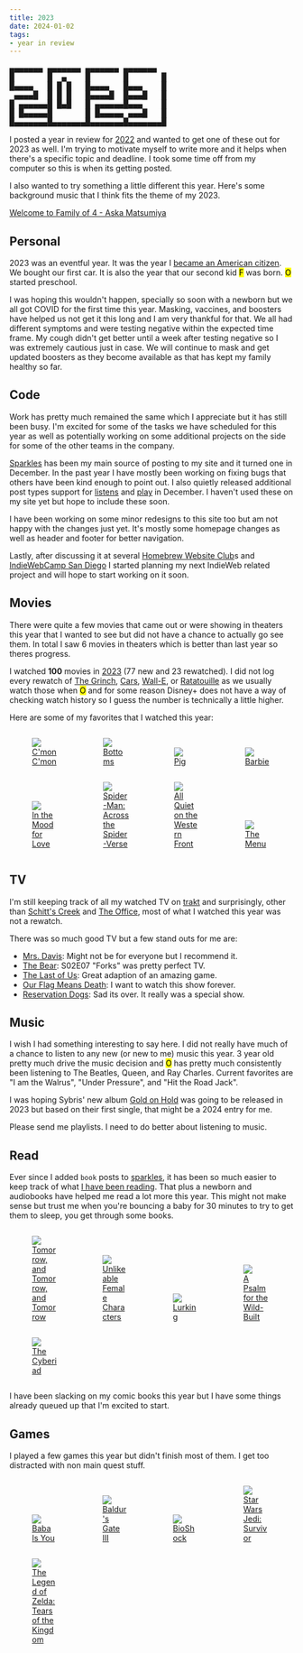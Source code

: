 ```yaml
---
title: 2023
date: 2024-01-02
tags:
- year in review
---
```


<pre role="img" aria-label="ASCII art showing the year: 2023">
▄▄▄▄▄▄▄ ▄▄▄▄▄▄▄ ▄▄▄▄▄▄▄ ▄▄▄▄▄▄▄
█       █  ▄    █       █       █
█▄▄▄▄   █ █ █   █▄▄▄▄   █▄▄▄    █
 ▄▄▄▄█  █ █ █   █▄▄▄▄█  █▄▄▄█   █
█ ▄▄▄▄▄▄█ █▄█   █ ▄▄▄▄▄▄█▄▄▄    █
█ █▄▄▄▄▄█       █ █▄▄▄▄▄ ▄▄▄█   █
█▄▄▄▄▄▄▄█▄▄▄▄▄▄▄█▄▄▄▄▄▄▄█▄▄▄▄▄▄▄█
</pre>

<style>
.poster {
	display: inline-block;
	min-width: 125px;
	width: 25%;
}
.posters.p20 .poster {
	width: 20%;
}
</style>

I posted a year in review for [2022](/articles/2022) and wanted to get one of these out for 2023 as well. I'm trying to motivate myself to write more and it helps when there's a specific topic and deadline. I took some time off from my computer so this is when its getting posted.

I also wanted to try something a little different this year. Here's some background music that I think fits the theme of my 2023.

[Welcome to Family of 4 - Aska Matsumiya](https://www.youtube.com/watch?v=VeqqlcYt-VM)

## Personal

2023 was an eventful year. It was the year I [became an American citizen](/notes/1687413483/). We bought our first car. It is also the year that our second kid <mark data-person="f">F</mark> was born. <mark data-person="o">O</mark> started preschool.

I was hoping this wouldn't happen, specially so soon with a newborn but we all got COVID for the first time this year. Masking, vaccines, and boosters have helped us not get it this long and I am very thankful for that. We all had different symptoms and were testing negative within the expected time frame. My cough didn't get better until a week after testing negative so I was extremely cautious just in case. We will continue to mask and get updated boosters as they become available as that has kept my family healthy so far.

## Code

Work has pretty much remained the same which I appreciate but it has still been busy. I'm excited for some of the tasks we have scheduled for this year as well as potentially working on some additional projects on the side for some of the other teams in the company.

[Sparkles](https://sparkles.sploot.com) has been my main source of posting to my site and it turned one in December. In the past year I have mostly been working on fixing bugs that others have been kind enough to point out. I also quietly released additional post types support for [listens](https://indieweb.org/listen) and [play](https://indieweb.org/play) in December. I haven't used these on my site yet but hope to include these soon.

I have been working on some minor redesigns to this site too but am not happy with the changes just yet. It's mostly some homepage changes as well as header and footer for better navigation.

Lastly, after discussing it at several [Homebrew Website Club](https://indieweb.org/Homebrew_Website_Club)s and [IndieWebCamp San Diego](https://indieweb.org/2023/SD) I started planning my next IndieWeb related project and will hope to start working on it soon.

## Movies

There were quite a few movies that came out or were showing in theaters this year that I wanted to see but did not have a chance to actually go see them. In total I saw 6 movies in theaters which is better than last year so theres progress.

I watched **100** movies in [2023](/watched/2023) (77 new and 23 rewatched). I did not log every rewatch of [The Grinch](https://www.imdb.com/title/tt2709692/), [Cars](https://www.imdb.com/title/tt0317219/), [Wall-E](https://www.imdb.com/title/tt0910970/), or [Ratatouille](https://www.imdb.com/title/tt0382932/) as we usually watch those when <mark data-person="o">O</mark> and for some reason Disney+ does not have a way of checking watch history so I guess the number is technically a little higher.

Here are some of my favorites that I watched this year:

<div class="posters">
	<a class="poster" href="/watched/1702620356-cmon-cmon-2021/">
		<figure>
			<img src="https://m.media-amazon.com/images/M/MV5BMzkwZWJhOTUtZTJkMC00OWQ5LTljZDctYzgxNWFiYjEyZjZiXkEyXkFqcGdeQXVyMDA4NzMyOA@@._V1_SX300.jpg" loading="lazy" />
			<figcaption>C'mon C'mon</figcaption>
		</figure>
	</a><!--
	--><a class="poster" href="/watched/1702619731-bottoms-2023">
		<figure>
			<img src="https://m.media-amazon.com/images/M/MV5BZWZkZjE2OGYtN2RiMS00ZDE5LWFlZGQtYzI1OTNhZDZkYzM3XkEyXkFqcGdeQXVyODk2NDQ3MTA@._V1_SX300.jpg" loading="lazy" />
			<figcaption>Bottoms</figcaption>
		</figure>
	</a><!--
	--><a class="poster" href="/watched/1702329073-pig-2021/">
		<figure>
			<img src="https://m.media-amazon.com/images/M/MV5BOTc2NjRmN2QtMGY1Ny00MTc2LWJmMWUtZmViOTkyNjk2NGExXkEyXkFqcGdeQXVyNzg5MzIyOA@@._V1_SX300.jpg" loading="lazy" />
			<figcaption>Pig</figcaption>
		</figure>
	</a><!--
	--><a class="poster" href="/watched/1691263525-barbie-2023/">
		<figure>
			<img src="https://m.media-amazon.com/images/M/MV5BNjU3N2QxNzYtMjk1NC00MTc4LTk1NTQtMmUxNTljM2I0NDA5XkEyXkFqcGdeQXVyODE5NzE3OTE@._V1_SX300.jpg" loading="lazy" />
			<figcaption>Barbie</figcaption>
		</figure>
	</a><!--
	--><a class="poster" href="/watched/1688834734-in-the-mood-for-love-2000/">
		<figure>
			<img src="https://m.media-amazon.com/images/M/MV5BYWVjNjMwZTgtMGYyYy00NmVhLWE1NDItMzFhMmJkYTNjYWIwXkEyXkFqcGdeQXVyNjU0OTQ0OTY@._V1_SX300.jpg" loading="lazy" />
			<figcaption>In the Mood for Love</figcaption>
		</figure>
	</a><!--
	--><a class="poster" href="/watched/1686629630-spider-man-across-the-spider-verse-2023/">
		<figure>
			<img src="https://m.media-amazon.com/images/M/MV5BNzQ1ODUzYjktMzRiMS00ODNiLWI4NzQtOTRiN2VlNTNmODFjXkEyXkFqcGdeQXVyMTkxNjUyNQ@@._V1_SX300.jpg" loading="lazy" />
			<figcaption>Spider-Man: Across the Spider-Verse</figcaption>
		</figure>
	</a><!--
	--><a class="poster" href="/watched/1678324276-all-quiet-on-the-western-front-2022/">
		<figure>
			<img src="https://m.media-amazon.com/images/M/MV5BMzM4ZDJhYjYtZGY5Ny00NTk0LWI4ZTYtNjczZDFiMGI2ZjEzXkEyXkFqcGdeQXVyNjc5NjEzNA@@._V1_SX300.jpg" loading="lazy" />
			<figcaption>All Quiet on the Western Front</figcaption>
		</figure>
	</a><!--
	--><a class="poster" href="/watched/1673565993/">
		<figure>
			<img src="https://m.media-amazon.com/images/M/MV5BMzdjNjI5MmYtODhiNS00NTcyLWEzZmUtYzVmODM5YzExNDE3XkEyXkFqcGdeQXVyMTAyMjQ3NzQ1._V1_SX300.jpg" loading="lazy" />
			<figcaption>The Menu</figcaption>
		</figure>
	</a>
</div>

## TV

I'm still keeping track of all my watched TV on [trakt](https://trakt.tv/users/benji) and surprisingly, other than [Schitt's Creek](https://www.imdb.com/title/tt3526078/) and [The Office](https://imdb.com/title/tt0386676/), most of what I watched this year was not a rewatch.

There was so much good TV but a few stand outs for me are:

* [Mrs. Davis](https://www.imdb.com/title/tt14759574/): Might not be for everyone but I recommend it.
* [The Bear](https://imdb.com/title/tt14452776/): S02E07 "Forks" was pretty perfect TV.
* [The Last of Us](https://www.imdb.com/title/tt3581920/): Great adaption of an amazing game.
* [Our Flag Means Death](https://imdb.com/title/tt11000902/): I want to watch this show forever.
* [Reservation Dogs](https://imdb.com/title/tt13623580/): Sad its over. It really was a special show.

## Music

I wish I had something interesting to say here. I did not really have much of a chance to listen to any new (or new to me) music this year. 3 year old pretty much drive the music decision and <mark data-person="o">O</mark> has pretty much consistently been listening to The Beatles, Queen, and Ray Charles. Current favorites are "I am the Walrus", "Under Pressure", and "Hit the Road Jack".

I was hoping Sybris' new album [Gold on Hold](https://sybris.bandcamp.com/album/gold-on-hold) was going to be released in 2023 but based on their first single, that might be a 2024 entry for me.

Please send me playlists. I need to do better about listening to music.

## Read

Ever since I added `book` posts to [sparkles](https://sparkles.sploot.com), it has been so much easier to keep track of what [I have been reading](/read). That plus a newborn and audiobooks have helped me read a lot more this year. This might not make sense but trust me when you're bouncing a baby for 30 minutes to try to get them to sleep, you get through some books.

<div class="posters p20">
	<a class="poster" href="/read/1702965886/">
		<figure>
			<img src="https://covers.openlibrary.org/b/id/12859975-M.jpg" loading="lazy" />
			<figcaption>Tomorrow, and Tomorrow, and Tomorrow</figcaption>
		</figure>
	</a><!--
	--><a class="poster" href="/read/1700263011/">
		<figure>
			<img src="https://covers.openlibrary.org/b/id/14322868-M.jpg" loading="lazy" />
			<figcaption>Unlikeable Female Characters</figcaption>
		</figure>
	</a><!--
	--><a class="poster" href="/read/1699758385/">
		<figure>
			<img src="https://covers.openlibrary.org/b/id/10084380-M.jpg" loading="lazy" />
			<figcaption>Lurking</figcaption>
		</figure>
	</a><!--
	--><a class="poster" href="/read/1692243879/">
		<figure>
			<img src="https://covers.openlibrary.org/b/id/10476616-M.jpg" loading="lazy" />
			<figcaption>A Psalm for the Wild-Built</figcaption>
		</figure>
	</a><!--
	--><a class="poster" href="/read/1696909381/">
		<figure>
			<img src="https://covers.openlibrary.org/b/id/116079-M.jpg" loading="lazy" />
			<figcaption>The Cyberiad</figcaption>
		</figure>
	</a>
</div>

I have been slacking on my comic books this year but I have some things already queued up that I'm excited to start.

## Games

I played a few games this year but didn't finish most of them. I get too distracted with non main quest stuff.

<div class="posters p20">
	<a class="poster" href="https://hempuli.itch.io/baba">
		<figure>
			<img src="https://assets1.ignimgs.com/2019/03/12/baba-is-you---button-fin-1552434900249.jpg" loading="lazy" />
			<figcaption>Baba Is You</figcaption>
		</figure>
	</a><!--
	--><a class="poster" href="https://baldursgate3.game/">
		<figure>
			<img src="https://assets-prd.ignimgs.com/2023/08/24/baldursg3-1692894717196.jpeg" loading="lazy" />
			<figcaption>Baldur's Gate III</figcaption>
		</figure>
	</a><!--
	--><a class="poster" href="https://store.steampowered.com/app/7670/BioShock/">
		<figure>
			<img src="https://assets1.ignimgs.com/2019/01/05/bioshock-1---button-1546669924727.jpg" loading="lazy" />
			<figcaption>BioShock</figcaption>
		</figure>
	</a><!--
	--><a class="poster" href="https://www.ea.com/games/starwars/jedi/jedi-survivor">
		<figure>
			<img src="https://assets-prd.ignimgs.com/2022/12/05/star-wars-jedi-survivor-button-02a-1670263740893.jpg" loading="lazy" />
			<figcaption>Star Wars Jedi: Survivor</figcaption>
		</figure>
	</a><!--
	--><a class="poster" href="https://zelda.nintendo.com/tears-of-the-kingdom/">
		<figure>
			<img src="https://assets-prd.ignimgs.com/2022/09/14/zelda-tears-of-the-kingdom-button-2k-1663127818777.jpg" loading="lazy" />
			<figcaption>The Legend of Zelda: Tears of the Kingdom</figcaption>
		</figure>
	</a>
</div>
